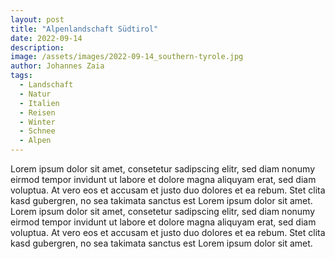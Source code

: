 ```yaml
---
layout: post
title: "Alpenlandschaft Südtirol"
date: 2022-09-14
description: 
image: /assets/images/2022-09-14_southern-tyrole.jpg
author: Johannes Zaia
tags: 
  - Landschaft
  - Natur
  - Italien
  - Reisen
  - Winter
  - Schnee
  - Alpen
---
```

Lorem ipsum dolor sit amet, consetetur sadipscing elitr, sed diam nonumy eirmod tempor invidunt ut labore et dolore magna aliquyam erat, sed diam voluptua. At vero eos et accusam et justo duo dolores et ea rebum. Stet clita kasd gubergren, no sea takimata sanctus est Lorem ipsum dolor sit amet. Lorem ipsum dolor sit amet, consetetur sadipscing elitr, sed diam nonumy eirmod tempor invidunt ut labore et dolore magna aliquyam erat, sed diam voluptua. At vero eos et accusam et justo duo dolores et ea rebum. Stet clita kasd gubergren, no sea takimata sanctus est Lorem ipsum dolor sit amet.